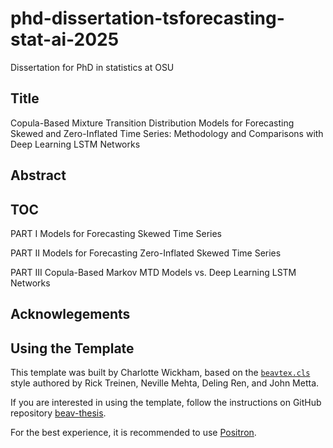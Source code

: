 # phd-dissertation-tsforecasting-stat-ai-2025
Dissertation for PhD in statistics at OSU

## Title

Copula-Based Mixture Transition Distribution Models for Forecasting Skewed and Zero-Inflated Time Series: Methodology and Comparisons with Deep Learning LSTM Networks

## Abstract

## TOC

PART I Models for Forecasting Skewed Time Series

PART II Models for Forecasting Zero-Inflated Skewed Time Series

PART III Copula-Based Markov MTD Models vs. Deep Learning LSTM Networks

## Acknowlegements

## Using the Template

This template was built by Charlotte Wickham, based on the [`beavtex.cls`](_extensions/beav/beavtex.cls) style authored by Rick Treinen, Neville Mehta, Deling Ren, and John Metta.

If you are interested in using the template, follow the instructions on GitHub repository [beav-thesis](https://github.com/cwickham/beav-thesis). 

For the best experience, it is recommended to use [Positron](https://positron.posit.co). 
